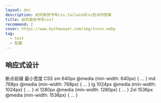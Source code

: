 ```yaml
---
layout: doc
description: 如何愉快书写css,tailwindCss告诉你答案
title: 如何愉快书写css?
recommend: 2
cover: https://www.bythewayer.com/img/txcos.webp
tag:
  - test
  - 配置
---
```


## 响应式设计

断点前缀 最小宽度 CSS
sm 640px @media (min-width: 640px) { ... }
md 768px @media (min-width: 768px) { ... }
lg 1024px @media (min-width: 1024px) { ... }
xl 1280px @media (min-width: 1280px) { ... }
2xl 1536px @media (min-width: 1536px) { ... }
